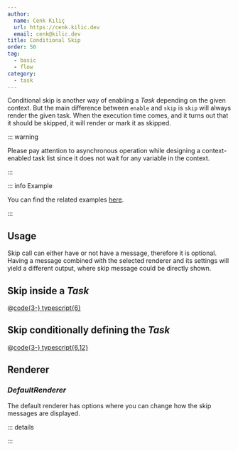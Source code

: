 ```yaml
---
author:
  name: Cenk Kılıç
  url: https://cenk.kilic.dev
  email: cenk@kilic.dev
title: Conditional Skip
order: 50
tag:
  - basic
  - flow
category:
  - task
---
```


Conditional skip is another way of enabling a _Task_ depending on the given context. But the main difference between `enable` and `skip` is `skip` will always render the given task. When the execution time comes, and it turns out that it should be skipped, it will render or mark it as skipped.

<!-- more -->

::: warning

Please pay attention to asynchronous operation while designing a context-enabled task list since it does not wait for any variable in the context.

:::

::: info Example

You can find the related examples [here](https://github.com/listr2/listr2/tree/master/examples/task-skip.example.ts).

:::

## Usage

Skip call can either have or not have a message, therefore it is optional. Having a message combined with the selected renderer and its settings will yield a different output, where skip message could be directly shown.

## Skip inside a _Task_

@[code{3-} typescript{6}](../../examples/docs/task/skip/inside.ts)

## Skip conditionally defining the _Task_

@[code{3-} typescript{6,12}](../../examples/docs/task/skip/task.ts)

## Renderer

### _DefaultRenderer_

The default renderer has options where you can change how the skip messages are displayed.

::: details

<!-- @include: ../api/interfaces/DefaultRendererOptions.md{105-152} -->

:::
